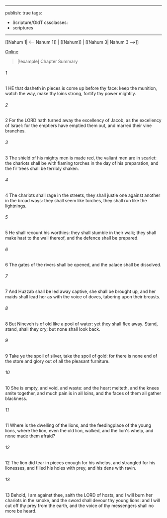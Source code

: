 

---
publish: true
tags:
  - Scripture/OldT
cssclasses:
  - scriptures
---
[[Nahum 1| <-- Nahum 1]] | [[Nahum]] | [[Nahum 3| Nahum 3 -->]]

[Online](https://churchofjesuschrist.org/study/scriptures/ot/nahum/2?lang=eng)

>[!example] Chapter Summary
>
###### 1
1 HE that dasheth in pieces is come up before thy face: keep the munition, watch the way, make thy loins strong, fortify thy power mightily.
###### 2
2 For the LORD hath turned away the excellency of Jacob, as the excellency of Israel: for the emptiers have emptied them out, and marred their vine branches.
###### 3
3 The shield of his mighty men is made red, the valiant men are in scarlet: the chariots shall be with flaming torches in the day of his preparation, and the fir trees shall be terribly shaken.
###### 4
4 The chariots shall rage in the streets, they shall justle one against another in the broad ways: they shall seem like torches, they shall run like the lightnings.
###### 5
5 He shall recount his worthies: they shall stumble in their walk; they shall make hast to the wall thereof, and the defence shall be prepared.
###### 6
6 The gates of the rivers shall be opened, and the palace shall be dissolved.
###### 7
7 And Huzzab shall be led away captive, she shall be brought up, and her maids shall lead her as with the voice of doves, tabering upon their breasts.
###### 8
8 But Nineveh is of old like a pool of water: yet they shall flee away.  Stand, stand, shall they cry; but none shall look back.
###### 9
9 Take ye the spoil of silver, take the spoil of gold: for there is none end of the store and glory out of all the pleasant furniture.
###### 10
10 She is empty, and void, and waste: and the heart melteth, and the knees smite together, and much pain is in all loins, and the faces of them all gather blackness.
###### 11
11 Where is the dwelling of the lions, and the feedingplace of the young lions, where the lion, even the old lion, walked, and the lion's whelp, and none made them afraid?
###### 12
12 The lion did tear in pieces enough for his whelps, and strangled for his lionesses, and filled his holes with prey, and his dens with ravin.
###### 13
13 Behold, I am against thee, saith the LORD of hosts, and I will burn her chariots in the smoke, and the sword shall devour thy young lions: and I will cut off thy prey from the earth, and the voice of thy messengers shall no more be heard.



